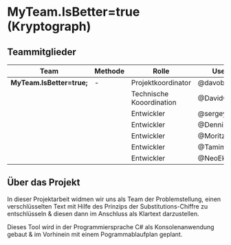 # MyTeam.IsBetter=true (Kryptograph)

## Teammitglieder

| Team    	| Methode 	|Rolle		|Username	|Branch		|
| ----------- 	| ----------- 	|-----------		|-----------	|-----------	|
|**MyTeam.IsBetter=true;**	|-|Projektkoordinator|@davobeats|AuslesenDerTabelle|
|   		|  |Technische Kooordination|@DavidCXV|main|
|   		| |Entwickler|@sergeyabi|ZeichenZählen|
|   		| |Entwickler|@Dennis180|ZeichenAusgeben|
|   		| |Entwickler|@MoritzM1110|ZeichenEntfernen|
|   		| |Entwickler|@Tamim-2003|AuslesenChiffre|
|   		| |Entwickler|@NeoEkusoshisuto|ZeichenErsetzten|

## Über das Projekt
In dieser Projektarbeit widmen wir uns als Team der Problemstellung,
einen verschlüsselten Text mit Hilfe des Prinzips der Substitutions-Chiffre
zu entschlüsseln & diesen dann im Anschluss als Klartext darzustellen. 

Dieses Tool wird in der Programmiersprache C# als Konsolenanwendung gebaut
& im Vorhinein mit einem Pogrammablaufplan geplant.

